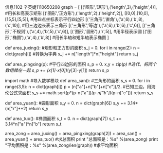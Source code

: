 
信息1102 辛英婕1110650208
graph = [
    [('图形','矩形'),('length',3),('height',4)], #用长和高表示矩形
    [('图形','正方形'),('length',2),('height',2)],
    [[0,0],[10,0],[15,5],[5,5]], #用四点坐标表示平行四边形
    [('三角形','直角'),('a',6),('b',8),('c',10)], #用三边边长表示三角形
    [('三角形','等边'),('a',6),('b',6),('c',6)],
    [('三角形','不规则'),('a',4),('b',5),('c',6)],
    [('图形','圆形'),('r',5)], #用半径表示圆
    [('图形','椭圆'),('a',4),('b',8)] #用长半轴和短半轴表示椭圆
    ]

def area_juxing(): #矩形和正方形的面积
    s_j = 0.
    for i in range(2):
        n = dict(graph[i]) #转换为字典
        s_j += n["length"]*n["height"]
    return s_j

def area_pingxing(p): #平行四边形的面积
    s_p = 0.
    x,y = zip(*p) #迭代，把两个数组糅在一起
    s_p += (x[1]-x[0])*(y[3]-y[1])
    return s_p

import math #导入数学模块
def area_san(): #三角形的面积
    s_s = 0.
    for i in range(3,5):
        n = dict(graph[i])
        p = (n["a"]+n["b"]+n["c"])/2. #已知三边，用海伦公式求面积
        s_s += math.sqrt(p*(p-n["a"])*(p-n["b"])*(p-n["c"]))
    return s_s

def area_yuan(): #圆形面积
    s_y = 0.
    n = dict(graph[6])
    s_y += 3.14*(n["r"]**2)
    return s_y

def area_tuo(): #椭圆面积
    s_t = 0.
    n = dict(graph[7])
    s_t += 3.14*n["a"]*n["b"]
    return s_t

area_zong = area_juxing() + area_pingxing(graph[2]) + area_san() + area_yuan() + area_tuo() #求总面积
print "总面积是：%s" %(area_zong)
print "平均面积是：%s" %(area_zong/len(graph)) #求平均面积
